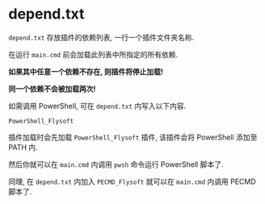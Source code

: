 # depend.txt

`depend.txt` 存放插件的依赖列表, 一行一个插件文件夹名称.

在运行 `main.cmd` 前会加载此列表中所指定的所有依赖.

**如果其中任意一个依赖不存在, 则插件将停止加载!**

**同一个依赖不会被加载两次!**

如需调用 PowerShell, 可在 `depend.txt` 内写入以下内容.

```
PowerShell_Flysoft
```

插件加载时会先加载 `PowerShell_Flysoft` 插件, 该插件会将 PowerShell 添加至 PATH 内.

然后你就可以在 `main.cmd` 内调用 `pwsh` 命令运行 PowerShell 脚本了.

同理, 在 `depend.txt` 内加入 `PECMD_Flysoft` 就可以在 `main.cmd` 内调用 PECMD 脚本了.